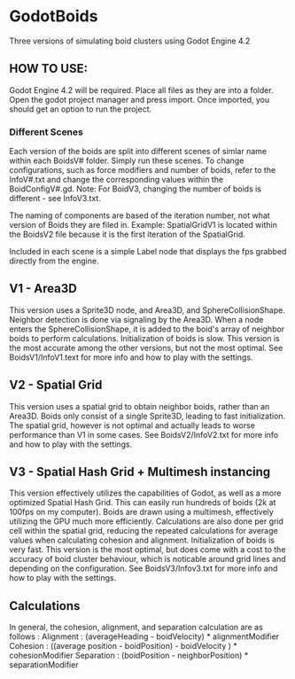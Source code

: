 # GodotBoids
Three versions of simulating boid clusters using Godot Engine 4.2

## HOW TO USE:
Godot Engine 4.2 will be required.
Place all files as they are into a folder.
Open the godot project manager and press import.
Once imported, you should get an option to run the project.

### Different Scenes
Each version of the boids are split into different scenes of simlar name within each BoidsV# folder.
Simply run these scenes.
To change configurations, such as force modifiers and number of boids, refer to the InfoV#.txt and change the corresponding values within the BoidConfigV#.gd.
Note: For BoidV3, changing the number of boids is different - see InfoV3.txt.

The naming of components are based of the iteration number, not what version of Boids they are filed in.
Example: SpatialGridV1 is located within the BoidsV2 file because it is the first iteration of the SpatialGrid.

Included in each scene is a simple Label node that displays the fps grabbed directly from the engine.

## V1 - Area3D
This version uses a Sprite3D node, and Area3D, and SphereCollisionShape.
Neighbor detection is done via signaling by the Area3D.
When a node enters the SphereCollisionShape, it is added to the boid's array of neighbor boids to perform calculations.
Initialization of boids is slow.
This version is the most accurate among the other versions, but not the most optimal.
See BoidsV1/InfoV1.text for more info and how to play with the settings.

## V2 - Spatial Grid
This version uses a spatial grid to obtain neighbor boids, rather than an Area3D.
Boids only consist of a single Sprite3D, leading to fast initialization.
The spatial grid, however is not optimal and actually leads to worse performance than V1 in some cases.
See BoidsV2/InfoV2.txt for more info and how to play with the settings.

## V3 - Spatial Hash Grid + Multimesh instancing
This version effectively utilizes the capabilities of Godot, as well as a more optimized Spatial Hash Grid.
This can easily run hundreds of boids (2k at 100fps on my computer).
Boids are drawn using a multimesh, effectively utilizing the GPU much more efficiently.
Calculations are also done per grid cell within the spatial grid, reducing the repeated calculations for average values when calculating cohesion and alignment.
Initialization of boids is very fast.
This version is the most optimal, but does come with a cost to the accuracy of boid cluster behaviour, which is noticable around grid lines and depending on the configuration.
See BoidsV3/Infov3.txt for more info and how to play with the settings.

## Calculations
In general, the cohesion, alignment, and separation calculation are as follows : 
  Alignment : (averageHeading - boidVelocity) * alignmentModifier
  Cohesion : ((average position - boidPosition) - boidVelocity ) * cohesionModifier
  Separation : (boidPosition - neighborPosition) * separationModifier

